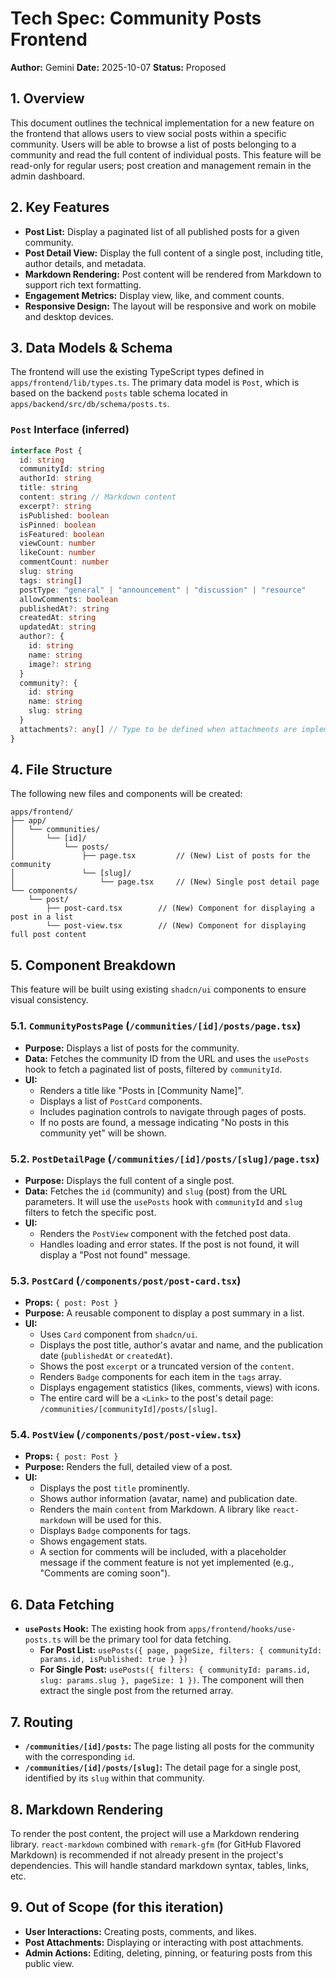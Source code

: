 # Tech Spec: Community Posts Frontend

**Author:** Gemini
**Date:** 2025-10-07
**Status:** Proposed

## 1. Overview

This document outlines the technical implementation for a new feature on the frontend that allows users to view social posts within a specific community. Users will be able to browse a list of posts belonging to a community and read the full content of individual posts. This feature will be read-only for regular users; post creation and management remain in the admin dashboard.

## 2. Key Features

- **Post List:** Display a paginated list of all published posts for a given community.
- **Post Detail View:** Display the full content of a single post, including title, author details, and metadata.
- **Markdown Rendering:** Post content will be rendered from Markdown to support rich text formatting.
- **Engagement Metrics:** Display view, like, and comment counts.
- **Responsive Design:** The layout will be responsive and work on mobile and desktop devices.

## 3. Data Models & Schema

The frontend will use the existing TypeScript types defined in `apps/frontend/lib/types.ts`. The primary data model is `Post`, which is based on the backend `posts` table schema located in `apps/backend/src/db/schema/posts.ts`.

### `Post` Interface (inferred)

```typescript
interface Post {
  id: string
  communityId: string
  authorId: string
  title: string
  content: string // Markdown content
  excerpt?: string
  isPublished: boolean
  isPinned: boolean
  isFeatured: boolean
  viewCount: number
  likeCount: number
  commentCount: number
  slug: string
  tags: string[]
  postType: "general" | "announcement" | "discussion" | "resource"
  allowComments: boolean
  publishedAt?: string
  createdAt: string
  updatedAt: string
  author?: {
    id: string
    name: string
    image?: string
  }
  community?: {
    id: string
    name: string
    slug: string
  }
  attachments?: any[] // Type to be defined when attachments are implemented
}
```

## 4. File Structure

The following new files and components will be created:

```
apps/frontend/
├── app/
│   └── communities/
│       └── [id]/
│           └── posts/
│               ├── page.tsx         // (New) List of posts for the community
│               └── [slug]/
│                   └── page.tsx     // (New) Single post detail page
└── components/
    └── post/
        ├── post-card.tsx        // (New) Component for displaying a post in a list
        └── post-view.tsx        // (New) Component for displaying full post content
```

## 5. Component Breakdown

This feature will be built using existing `shadcn/ui` components to ensure visual consistency.

### 5.1. `CommunityPostsPage` (`/communities/[id]/posts/page.tsx`)

- **Purpose:** Displays a list of posts for the community.
- **Data:** Fetches the community ID from the URL and uses the `usePosts` hook to fetch a paginated list of posts, filtered by `communityId`.
- **UI:**
  - Renders a title like "Posts in [Community Name]".
  - Displays a list of `PostCard` components.
  - Includes pagination controls to navigate through pages of posts.
  - If no posts are found, a message indicating "No posts in this community yet" will be shown.

### 5.2. `PostDetailPage` (`/communities/[id]/posts/[slug]/page.tsx`)

- **Purpose:** Displays the full content of a single post.
- **Data:** Fetches the `id` (community) and `slug` (post) from the URL parameters. It will use the `usePosts` hook with `communityId` and `slug` filters to fetch the specific post.
- **UI:**
  - Renders the `PostView` component with the fetched post data.
  - Handles loading and error states. If the post is not found, it will display a "Post not found" message.

### 5.3. `PostCard` (`/components/post/post-card.tsx`)

- **Props:** `{ post: Post }`
- **Purpose:** A reusable component to display a post summary in a list.
- **UI:**
  - Uses `Card` component from `shadcn/ui`.
  - Displays the post title, author's avatar and name, and the publication date (`publishedAt` or `createdAt`).
  - Shows the post `excerpt` or a truncated version of the `content`.
  - Renders `Badge` components for each item in the `tags` array.
  - Displays engagement statistics (likes, comments, views) with icons.
  - The entire card will be a `<Link>` to the post's detail page: `/communities/[communityId]/posts/[slug]`.

### 5.4. `PostView` (`/components/post/post-view.tsx`)

- **Props:** `{ post: Post }`
- **Purpose:** Renders the full, detailed view of a post.
- **UI:**
  - Displays the post `title` prominently.
  - Shows author information (avatar, name) and publication date.
  - Renders the main `content` from Markdown. A library like `react-markdown` will be used for this.
  - Displays `Badge` components for tags.
  - Shows engagement stats.
  - A section for comments will be included, with a placeholder message if the comment feature is not yet implemented (e.g., "Comments are coming soon").

## 6. Data Fetching

- **`usePosts` Hook:** The existing hook from `apps/frontend/hooks/use-posts.ts` will be the primary tool for data fetching.
  - **For Post List:** `usePosts({ page, pageSize, filters: { communityId: params.id, isPublished: true } })`
  - **For Single Post:** `usePosts({ filters: { communityId: params.id, slug: params.slug }, pageSize: 1 })`. The component will then extract the single post from the returned array.

## 7. Routing

- **`/communities/[id]/posts`:** The page listing all posts for the community with the corresponding `id`.
- **`/communities/[id]/posts/[slug]`:** The detail page for a single post, identified by its `slug` within that community.

## 8. Markdown Rendering

To render the post content, the project will use a Markdown rendering library. `react-markdown` combined with `remark-gfm` (for GitHub Flavored Markdown) is recommended if not already present in the project's dependencies. This will handle standard markdown syntax, tables, links, etc.

## 9. Out of Scope (for this iteration)

- **User Interactions:** Creating posts, comments, and likes.
- **Post Attachments:** Displaying or interacting with post attachments.
- **Admin Actions:** Editing, deleting, pinning, or featuring posts from this public view.
